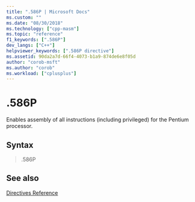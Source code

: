 ```yaml
---
title: ".586P | Microsoft Docs"
ms.custom: ""
ms.date: "08/30/2018"
ms.technology: ["cpp-masm"]
ms.topic: "reference"
f1_keywords: [".586P"]
dev_langs: ["C++"]
helpviewer_keywords: [".586P directive"]
ms.assetid: 90da2a7d-66f4-4073-b1a9-874de6e8f05d
author: "corob-msft"
ms.author: "corob"
ms.workload: ["cplusplus"]
---
```

# .586P

Enables assembly of all instructions (including privileged) for the Pentium processor.

## Syntax

> .586P

## See also

[Directives Reference](../../assembler/masm/directives-reference.md)<br/>